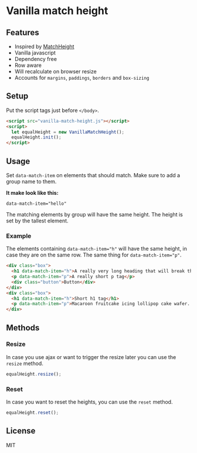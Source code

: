 # Vanilla match height

## Features

- Inspired by [MatchHeight](https://github.com/liabru/jquery-match-height)
- Vanilla javascript
- Dependency free
- Row aware
- Will recalculate on browser resize
- Accounts for `margins`, `paddings`, `borders` and `box-sizing`

## Setup

Put the script tags just before `</body>`.

```html
<script src="vanilla-match-height.js"></script>
<script>
  let equalHeight = new VanillaMatchHeight();
  equalHeight.init();
</script>
```

## Usage

Set `data-match-item` on elements that should match. Make sure to add a group name to them.

**It make look like this:**

```text
data-match-item="hello"
```

The matching elements by group will have the same height. The height is set by the tallest element.

### Example

The elements containing `data-match-item="h"` will have the same height, in case they are on the same row. The same thing for `data-match-item="p"`.

```html
<div class="box">
  <h1 data-match-item="h">A really very long heading that will break the line</h1>
  <p data-match-item="p">A really short p tag</p>
  <div class="button">Button</div>
</div>
<div class="box">
  <h1 data-match-item="h">Short h1 tag</h1>
  <p data-match-item="p">Macaroon fruitcake icing lollipop cake wafer. Jelly beans muffin liquorice lollipop toffee bonbon cupcake gummies. Carrot cake danish cotton candy. Danish gummies croissant halvah. Ice cream biscuit sweet roll. Gingerbread tootsie roll chupa chups tart halvah jelly-o powder powder. Pudding biscuit candy canes croissant ice cream pie. Ice cream croissant cotton candy chupa chups candy. Candy canes lollipop cheesecake oat cake powder topping lemon drops. Fruitcake wafer donut chupa chups. Lemon drops jelly beans dragée liquorice danish wafer sweet pie caramels. Lollipop halvah candy jelly chocolate.</p>
</div>
```

## Methods

### Resize

In case you use ajax or want to trigger the resize later you can use the `resize` method.

```js
equalHeight.resize();
```

### Reset

In case you want to reset the heights, you can use the `reset` method.

```js
equalHeight.reset();
```

## License

MIT